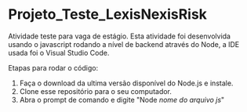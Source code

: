 # Projeto_Teste_LexisNexisRisk
Atividade teste para vaga de estágio. Esta atividade foi desenvolvida usando o javascript rodando a nível de backend através do Node, a IDE usada foi o Visual Studio Code.

Etapas para rodar o código:

1. Faça o download da ultima versão disponível do Node.js e instale.
2. Clone esse repositório para o seu computador.
3. Abra o prompt de comando e digite "Node *nome do arquivo js*"
